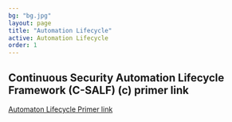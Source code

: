```yaml
---
bg: "bg.jpg"
layout: page
title: "Automation Lifecycle"
active: Automation Lifecycle
order: 1
---
```

## Continuous Security Automation Lifecycle Framework (C-SALF) (c) primer link
[Automaton Lifecycle Primer link](https://sway.office.com/C9qrcn0b8o5f2W7d) 

